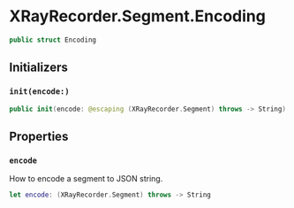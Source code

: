 # XRayRecorder.Segment.Encoding

``` swift
public struct Encoding
```

## Initializers

### `init(encode:​)`

``` swift
public init(encode:​ @escaping (XRayRecorder.Segment) throws -> String)
```

## Properties

### `encode`

How to encode a segment to JSON string.

``` swift
let encode:​ (XRayRecorder.Segment) throws -> String
```
